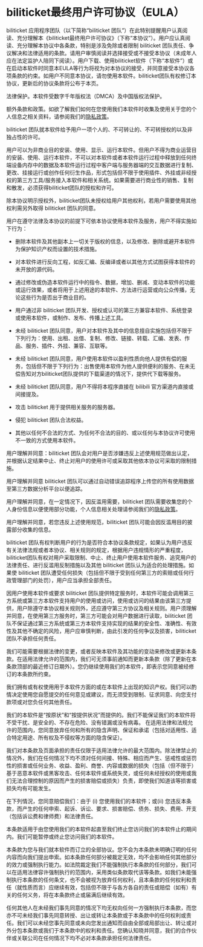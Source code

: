 # biliticket最终用户许可协议（EULA）

biliticket 应用程序团队（以下简称“biliticket 团队”）在此特别提醒用户认真阅读、充分理解本《biliticket最终用户许可协议》（下称“本协议”）。用户应认真阅读、充分理解本协议中各条款，特别是涉及免除或者限制 biliticket 团队责任、争议解决和法律适用的条款。请用户审慎阅读并选择接受或不接受本协议（未成年人应在法定监护人陪同下阅读）。用户下载、使用biliticket软件（下称“本软件”）或在启动本软件时同意本EULA等行为将视为对本协议的接受，并同意接受本协议各项条款的约束。如用户不同意本协议，请勿使用本软件。biliticket团队有权修订本协议，更新后的协议条款将公布于本页。

法律保护。本软件受数字千年版权法（DMCA）及中国版权法保护。

额外条款和政策。如欲了解我们如何在您使用我们本软件时收集及使用关于您的个人信息之相关资料，请参阅我们的[隐私政策](https://docs.bitf1a5h.eu.org/bhyg/privacy-policy)。

biliticket 团队就本软件给予用户一项个人的、不可转让的、不可转授权的以及非独占性的许可。

用户可以为非商业目的安装、使用、显示、运行本软件。但用户不得为商业运营目的安装、使用、运行本软件，不可以对本软件或者本软件运行过程中释放到任何终端设备内存中的数据及本软件运行过程中客户端与服务器端的交互数据进行复制、更改、挂接运行或创作任何衍生作品，形式包括但不限于使用插件、外挂或非经授权的第三方工具/服务接入本软件和相关系统。如果需要进行商业性的销售、复制和散发，必须获得biliticket团队的授权和许可。

除本协议明示授权外，biliticket团队未授权给用户其他权利，若用户需要使用其他权利需另外取得 biliticket 团队的同意。

用户在遵守法律及本协议的前提下可依本协议使用本软件及服务，用户不得实施如下行为：

- 删除本软件及其他副本上一切关于版权的信息，以及修改、删除或避开本软件为保护知识产权而设置的技术措施。

- 对本软件进行反向工程，如反汇编、反编译或者以其他方式试图获得本软件的未开放的源代码。

- 通过修改或伪造本软件运行中的指令、数据，增加、删减、变动本软件的功能或运行效果，或者将用于上述用途的本软件、方法进行运营或向公众传播，无论这些行为是否出于商业目的。

- 用户通过非 biliticket 团队开发、授权或认可的第三方兼容本软件、系统登录或使用本软件，或制作、发布、传播上述工具。

- 未经 biliticket 团队同意，用户对本软件及其中的信息擅自实施包括但不限于下列行为：使用、出租、出借、复制、修改、链接、转载、汇编、发表、作品、服务、插件、外挂、兼容、互联等。

- 未经 biliticket 团队同意，用户使用本软件以盈利性质向他人提供有偿的服务，包括但不限于下列行为：出售使用本软件为他人提供便利的服务、在未无偿告知对方biliticket团队提供的下载渠道的情况下，提供代下载等服务。

- 未经 biliticket 团队同意，用户不得将本程序直接在 bilibili 官方渠道内直接或间接提及。

- 攻击 biliticket 用于提供相关服务的服务器。

- 侵犯 biliticket 团队合法权益。

- 其他以任何不合法的方式、为任何不合法的目的、或以任何与本协议许可使用不一致的方式使用本软件。

用户理解并同意：biliticket 团队会对用户是否涉嫌违反上述使用规范做出认定，并根据认定结果中止、终止对用户的使用许可或采取其他依本协议可采取的限制措施。

用户理解并同意 biliticket 团队可以通过自动错误追踪程序上传您的所有使用数据至第三方数据分析平台以便追踪。

用户理解并同意，在一定情况下，因反滥用需要，biliticket 团队需要收集您的个人身份信息以便使用部分功能，个人信息相关处理请参阅我们的[隐私政策](https://docs.bitf1a5h.eu.org/bhyg/privacy-policy)。

用户理解并同意，若您违反上述使用规范，biliticket 团队可能会因反滥用目的披露部分收集的信息。

biliticket 团队有权判断用户的行为是否符合本协议条款规定，如果认为用户违反有关法律法规或者本协议、相关规则的规定，根据用户违规情形的严重程度，biliticket团队有权对用户采取限制、中止、终止用户使用本软件服务、追究用户的法律责任、进行反滥用反制措施以及其他 biliticket 团队认为适合的处理措施。如果使 biliticket 团队遭受任何损失（包括但不限于受到任何第三方的索赔或任何行政管理部门的处罚），用户应当承担全部责任。

因用户使用本软件或要求 biliticket 团队提供特定服务时，本软件可能会调用第三方系统或第三方本软件支持用户的使用或访问，使用或访问的结果由该第三方提供，用户除遵守本协议相关规则外，还应遵守第三方协议及相关规则。用户须理解并同意，在使用第三方服务时，第三方可能会对用户数据进行读取，biliticket 团队不保证通过第三方系统或第三方本软件支持实现的结果的安全性、准确性、有效性及其他不确定的风险，用户应审慎判断，由此引发的任何争议及损害，biliticket 团队不承担任何责任。

我们可能需要根据法律的变更，或者反映本软件及其功能的变动来修改或更新本条款。在适用法律允许的范围内，我们可无须事前通知而更新本条款（除了更新在本条款顶部的最近修订日期外）。您仍继续使用我们的本软件，即表示您同意被经修订的本条款所约束。

我们拥有或有权使用用于本软件方面的或在本软件上出现的知识产权。我们可以酌情决定使用您自愿提交的任何意见或建议，而无须受到限制、征求同意、向您支付款项或对您负任何其他责任。

我们的本软件是“按原状”和“按提供状况”而提供的。我们不能保证我们的本软件将不受干扰、是安全的、不存在危险、没有错漏或没有病毒。 在适用法律和法规允许的范围内，您同意放弃任何和所有的隐含声明、保证和承诺（包括对适用性、适合特定用途、所有权及不侵权等方面的隐含保证）。

我们对本条款及页面承担的责任仅限于适用法律允许的最大范围内。除法律禁止的情况外，我们在任何情况下均不须对任何间接、特殊、相应而产生、惩戒性或惩罚性的损害或任何业务、收益、盈利、商誉、内容或数据的损失（包括（但不限于）基于恶意本软件或黑客攻击、任何本软件或系统失灵，或任何未经授权的使用或我们无法合理控制的原因而产生的损害赔偿或损失）负责，即使我们知道该等损害或损失均有可能发生。

在下列情況，您同意赔偿我们：由于 (i) 您使用我们的本软件；或(ii) 您违反本条款，而产生的任何申索、起诉、诉讼、要求、损害赔偿、债务、损失、费用、开支（包括诉讼费和律师费）和法律责任。

本条款适用于由您使用我们的本软件起直至我们终止您访问我们的本软件止的期间内。我们可能暂停或终止您访问我们的本软件。

本条款为您与我们就本软件而订立的全部协议。您不会为本条款未明确订明的任何内容而向我们提出申索。如本条款任何部分被裁定无效，均不会影响任何其他部分的效力或强制执行能力。如法院裁定我们不能强制执行本条款的任何部分，我们可以在适用法律容许强制执行的范围内，采用类似条款取代该等条款。如我们未能强制执行本条款的任何条文，也不会被视为放弃任何权利，且本条款的任何权利和责任（就性质而言）应继续有效，包括但不限于与各方各自的责任或赔偿（如有）有关的任何义务，将在本条款终止或届满后继续有效。

任何其他人在未经我们事先同意的情况下均无权向任何一方强制执行本条款，而您亦不可未经我们事先同意转授、出让或转让本条款或于本条款中的任何权利或责任。我们可以未经您事先同意或未向您发出通知而自由全部或局部出让、转让或对外分包本条款或我们于本条款中的权利和责任。您确认知晓并同意，我们的合作伙伴或关联公司在任何情况下均不必对本条款承担任何法律责任。
